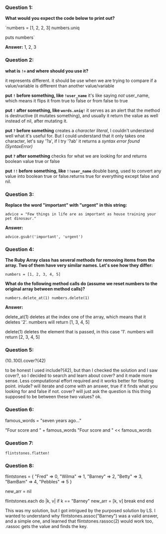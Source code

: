 ### Question 1:

**What would you expect the code below to print out?**

`numbers = [1, 2, 2, 3]
numbers.uniq

puts numbers`

**Answer:**
1, 2, 3


### Question 2:

**what is `!=` and where should you use it?**

it represents different. it should be use when we are trying to compare if a value/variable is different than another value/variable

**put `!` before something, like `!user_name`**
it's like saying *not* user_name, which means it flips it from true to false or from false to true

**put `!` after something, like `words.uniq!`**
it serves as an alert that the method is destructive (it mutates something), and usually it return the value as well instead of nil, after mutating it.

**put `?` before something**
creates a *character literal*, I couldn't understand well what it's useful for. But I could understand that it only takes one character, let's say '?a', if I try '?ab' it returns a *syntax error found (SyntaxError)*

**put `?` after something**
checks for what we are looking for and returns boolean value true or false

**put `!!` before something, like `!!user_name`**
double bang, used to convert any value into boolean true or false.returns true for everything except false and nil.

### Question 3:

**Replace the word "important" with "urgent" in this string:**

`advice = "Few things in life are as important as house training your pet dinosaur."`

**Answer:**

`advice.gsub!('important', 'urgent')`


### Question 4:

**The Ruby Array class has several methods for removing items from the array. Two of them have very similar names. Let's see how they differ:**

`numbers = [1, 2, 3, 4, 5]`

**What do the following method calls do (assume we reset numbers to the original array between method calls)?**

`numbers.delete_at(1)
numbers.delete(1)`

**Answer:**

delete_at(1) deletes at the index one of the array, which means that it deletes '2'. numbers will return [1, 3, 4, 5]

delete(1) deletes the element that is passed, in this case '1'. numbers will return [2, 3, 4, 5]


### Question 5:

(10..100).cover?(42)

to be honest I used include?(42), but than I checked the solution and I saw cover?, so I decided to search and learn about cover? and it made more sense. Less computational effort required and it works better for floating point. inlude? will iterate and come with an answer, true if it finds what you looking for and false if not. cover? will just ask the question is this thing supposed to be between these two values? ok.


### Question 6:

famous_words = "seven years ago..."

"Four score and " + famous_words
"Four score and " << famous_words

### Question 7:

`flintstones.flatten!`

### Question 8:

flintstones = { "Fred" => 0, "Wilma" => 1, "Barney" => 2, "Betty" => 3, "BamBam" => 4, "Pebbles" => 5 }

new_arr = nil

flintstones.each do |k, v|
  if k == "Barney"
    new_arr = [k, v]
    break
  end
end

This was my solution, but I got intrigued by the purposed solution by LS. I wanted to understand why flintstones.assoc("Barney") was a valid answer, and a simple one, and learned that flintstones.rassoc(2) would work too, .rassoc gets the value and finds the key.





